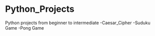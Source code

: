 # Python_Projects

Python projects from beginner to intermediate
-Caesar_Cipher
-Suduku Game 
-Pong Game
